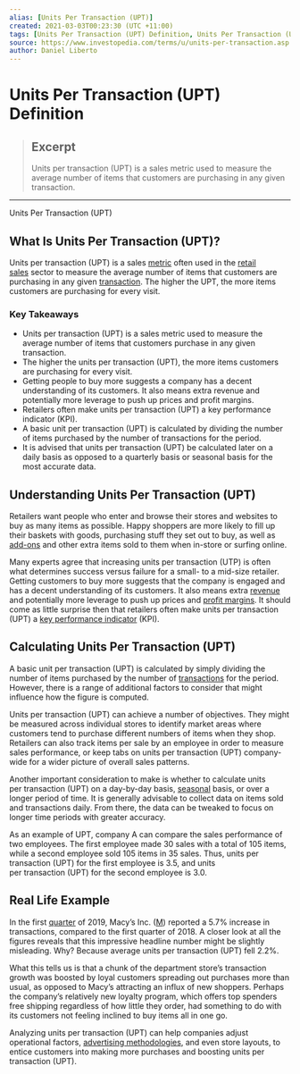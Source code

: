 ```yaml
---
alias: [Units Per Transaction (UPT)]
created: 2021-03-03T00:23:30 (UTC +11:00)
tags: [Units Per Transaction (UPT) Definition, Units Per Transaction (UPT)]
source: https://www.investopedia.com/terms/u/units-per-transaction.asp
author: Daniel Liberto
---
```


# Units Per Transaction (UPT) Definition

> ## Excerpt
> Units per transaction (UPT) is a sales metric used to measure the average number of items that customers are purchasing in any given transaction.

---

Units Per Transaction (UPT)
## What Is Units Per Transaction (UPT)?

Units per transaction (UPT) is a sales [metric](https://www.investopedia.com/terms/m/metrics.asp) often used in the [retail sales](https://www.investopedia.com/terms/r/retail-sales.asp) sector to measure the average number of items that customers are purchasing in any given [transaction](https://www.investopedia.com/terms/t/transaction.asp). The higher the UPT, the more items customers are purchasing for every visit.

### Key Takeaways

-   Units per transaction (UPT) is a sales metric used to measure the average number of items that customers purchase in any given transaction.
-   The higher the units per transaction (UPT), the more items customers are purchasing for every visit.
-   Getting people to buy more suggests a company has a decent understanding of its customers. It also means extra revenue and potentially more leverage to push up prices and profit margins.
-   Retailers often make units per transaction (UPT) a key performance indicator (KPI).
-   A basic unit per transaction (UPT) is calculated by dividing the number of items purchased by the number of transactions for the period.
-   It is advised that units per transaction (UPT) be calculated later on a daily basis as opposed to a quarterly basis or seasonal basis for the most accurate data.

## Understanding Units Per Transaction (UPT)

Retailers want people who enter and browse their stores and websites to buy as many items as possible. Happy shoppers are more likely to fill up their baskets with goods, purchasing stuff they set out to buy, as well as [add-ons](https://www.investopedia.com/terms/a/add-on.asp) and other extra items sold to them when in-store or surfing online.

Many experts agree that increasing units per transaction (UTP) is often what determines success versus failure for a small- to a mid-size retailer. Getting customers to buy more suggests that the company is engaged and has a decent understanding of its customers. It also means extra [revenue](https://www.investopedia.com/terms/r/revenue.asp) and potentially more leverage to push up prices and [profit margins](https://www.investopedia.com/terms/p/profitmargin.asp). It should come as little surprise then that retailers often make units per transaction (UPT) a [key performance indicator](https://www.investopedia.com/terms/k/kpi.asp) (KPI).

## Calculating Units Per Transaction (UPT)

A basic unit per transaction (UPT) is calculated by simply dividing the number of items purchased by the number of [transactions](https://www.investopedia.com/terms/u/unitsales.asp) for the period. However, there is a range of additional factors to consider that might influence how the figure is computed.

Units per transaction (UPT) can achieve a number of objectives. They might be measured across individual stores to identify market areas where customers tend to purchase different numbers of items when they shop. Retailers can also track items per sale by an employee in order to measure sales performance, or keep tabs on units per transaction (UPT) company-wide for a wider picture of overall sales patterns.

Another important consideration to make is whether to calculate units per transaction (UPT) on a day-by-day basis, [seasonal](https://www.investopedia.com/terms/s/seasonality.asp) basis, or over a longer period of time. It is generally advisable to collect data on items sold and transactions daily. From there, the data can be tweaked to focus on longer time periods with greater accuracy.

As an example of UPT, company A can compare the sales performance of two employees. The first employee made 30 sales with a total of 105 items, while a second employee sold 105 items in 35 sales. Thus, units per transaction (UPT) for the first employee is 3.5, and units per transaction (UPT) for the second employee is 3.0.

## Real Life Example

In the first [quarter](https://www.investopedia.com/terms/q/quarter.asp) of 2019, Macy’s Inc. ([M](https://www.investopedia.com/markets/quote?tvwidgetsymbol=m)) reported a 5.7% increase in transactions, compared to the first quarter of 2018. A closer look at all the figures reveals that this impressive headline number might be slightly misleading. Why? Because average units per transaction (UPT) fell 2.2%.

What this tells us is that a chunk of the department store’s transaction growth was boosted by loyal customers spreading out purchases more than usual, as opposed to Macy’s attracting an influx of new shoppers. Perhaps the company’s relatively new loyalty program, which offers top spenders free shipping regardless of how little they order, had something to do with its customers not feeling inclined to buy items all in one go.

Analyzing units per transaction (UPT) can help companies adjust operational factors, [advertising methodologies](https://www.investopedia.com/terms/m/marketing-strategy.asp), and even store layouts, to entice customers into making more purchases and boosting units per transaction (UPT).
